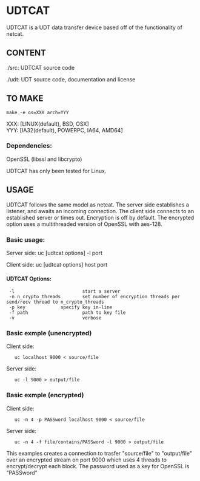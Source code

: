 UDTCAT
======

UDTCAT is a UDT data transfer device based off of the functionality of netcat.

CONTENT
-------
./src:     UDTCAT source code

./udt:	      UDT source code, documentation and license


TO MAKE
------- 
    make -e os=XXX arch=YYY 

XXX: [LINUX(default), BSD, OSX]   
YYY: [IA32(default), POWERPC, IA64, AMD64]  

### Dependencies:
OpenSSL (libssl and libcrypto)  

UDTCAT has only been tested for Linux.


USAGE
------

UDTCAT follows the same model as netcat.  The server side establishes a listener, and awaits an incoming connection.  The client side connects to an established server or times out.  Encryption is off by default. The encrypted option uses a multithreaded version of OpenSSL with aes-128.

### Basic usage:

Server side:
       uc [udtcat options] -l port

Client side:
       uc [udtcat options] host port

#### UDTCAT Options:

     -l							start a server
     -n n_crypto_threads 		set number of encryption threads per send/recv thread to n_crypto_threads
     -p key				specify key in-line
     -f path			        path to key file
     -v							verbose


### Basic exmple (unencrypted)

Client side:

       uc localhost 9000 < source/file

Server side:

       uc -l 9000 > output/file

### Basic exmple (encrypted)

Client side:

       uc -n 4 -p PASSword localhost 9000 < source/file

Server side:

       uc -n 4 -f file/contains/PASSword -l 9000 > output/file

This examples creates a connection to trasfer "source/file" to "output/file" over an encrypted stream on port 9000 which uses 4 threads to encrypt/decrypt each block.  The password used as a key for OpenSSL is "PASSword"



